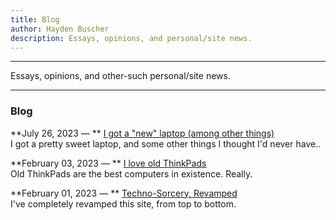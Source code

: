 ```yaml
---
title: Blog
author: Hayden Buscher
description: Essays, opinions, and personal/site news.
---
```


<div class="border header">
<hr>
<p>Essays, opinions, and other-such personal/site news.
</p>
<hr>
</div>

### Blog  
**July 26, 2023 — ** [I got a "new" laptop (among other things)](/blog/new-laptop.html)  
I got a pretty sweet laptop, and some other things I thought I'd never have..

**February 03, 2023 — ** [I love old ThinkPads](/blog/thinkpads.html)  
Old ThinkPads are the best computers in existence. Really.

**February 01, 2023 — ** [Techno-Sorcery, Revamped](/blog/revamp.html)  
I've completely revamped this site, from top to bottom.  
